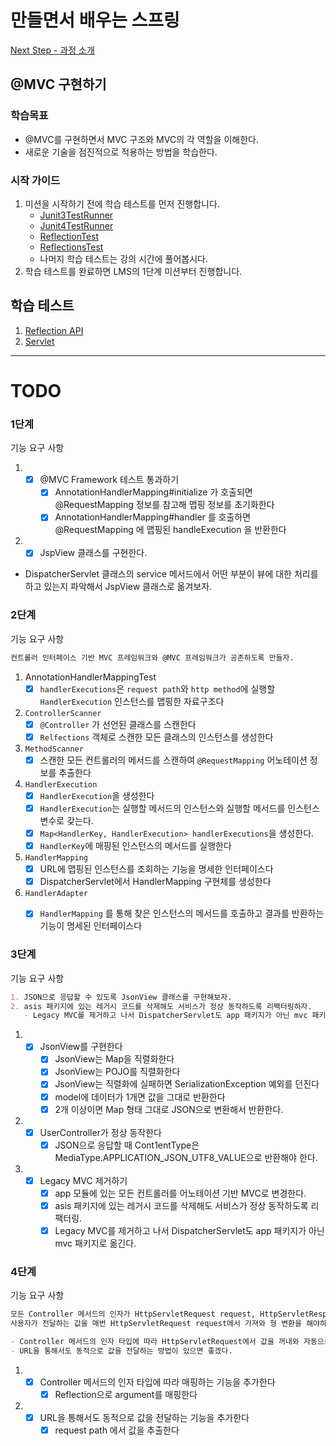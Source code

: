 # 만들면서 배우는 스프링
[Next Step - 과정 소개](https://edu.nextstep.camp/c/4YUvqn9V)

## @MVC 구현하기

### 학습목표
- @MVC를 구현하면서 MVC 구조와 MVC의 각 역할을 이해한다.
- 새로운 기술을 점진적으로 적용하는 방법을 학습한다.

### 시작 가이드
1. 미션을 시작하기 전에 학습 테스트를 먼저 진행합니다.
    - [Junit3TestRunner](study/src/test/java/reflection/Junit3TestRunner.java)
    - [Junit4TestRunner](study/src/test/java/reflection/Junit4TestRunner.java)
    - [ReflectionTest](study/src/test/java/reflection/ReflectionTest.java)
    - [ReflectionsTest](study/src/test/java/reflection/ReflectionsTest.java)
    - 나머지 학습 테스트는 강의 시간에 풀어봅시다.
2. 학습 테스트를 완료하면 LMS의 1단계 미션부터 진행합니다.

## 학습 테스트
1. [Reflection API](study/src/test/java/reflection)
2. [Servlet](study/src/test/java/servlet)

--- 

# TODO

### 1단계
기능 요구 사항
1. - [X] @MVC Framework 테스트 통과하기
      - [X] AnnotationHandlerMapping#initialize 가 호출되면 @RequestMapping 정보를 참고해 맵핑 정보를 초기화한다
      - [X] AnnotationHandlerMapping#handler 를 호출하면 @RequestMapping 에 맵핑된 handleExecution 을 반환한다

2. - [X] JspView 클래스를 구현한다.
  
- DispatcherServlet 클래스의 service 메서드에서 어떤 부분이 뷰에 대한 처리를 하고 있는지 파악해서 JspView 클래스로 옮겨보자.


### 2단계
기능 요구 사항
```markdown
컨트롤러 인터페이스 기반 MVC 프레임워크와 @MVC 프레임워크가 공존하도록 만들자.
```
1. AnnotationHandlerMappingTest
   - [X] `handlerExecutions`은 `request path`와 `http method`에 실행할 `HandlerExecution` 인스턴스를 맵핑한 자료구조다
1. `ControllerScanner`
   - [X] `@Controller` 가 선언된 클래스를 스캔한다
   - [X] `Relfections` 객체로 스캔한 모든 클래스의 인스턴스를 생성한다
2. `MethodScanner`
   - [X] 스캔한 모든 컨트롤러의 메서드를 스캔하여 `@RequestMapping` 어노테이션 정보를 추출한다
2. `HandlerExecution`
    - [X] `HandlerExecution`을 생성한다
    - [X] `HandlerExecution`는 실행할 메서드의 인스턴스와 실행할 메서드를 인스턴스 변수로 갖는다.
    - [X] `Map<HandlerKey, HandlerExecution> handlerExecutions`을 생성한다.  
    - [X] `HandlerKey`에 매핑된 인스턴스의 메서드를 실행한다
3. `HandlerMapping`
   - [X] URL에 맵핑된 인스턴스를 조회하는 기능을 명세한 인터페이스다
   - [X] DispatcherServlet에서 HandlerMapping 구현체를 생성한다
4. `HandlerAdapter`  
   - [X] `HandlerMapping` 를 통해 찾은 인스턴스의 메서드를 호출하고 결과를 반환하는 기능이 명세된 인터페이스다 


### 3단계
기능 요구 사항
```markdown
1. JSON으로 응답할 수 있도록 JsonView 클래스를 구현해보자.
2. asis 패키지에 있는 레거시 코드를 삭제해도 서비스가 정상 동작하도록 리팩터링하자.
   - Legacy MVC를 제거하고 나서 DispatcherServlet도 app 패키지가 아닌 mvc 패키지로 옮겨보자.
```

1. - [x] JsonView를 구현한다 
     - [x] JsonView는 Map을 직렬화한다
     - [x] JsonView는 POJO를 직렬화한다
     - [x] JsonView는 직렬화에 실패하면 SerializationException 예외를 던진다
     - [x] model에 데이터가 1개면 값을 그대로 반환한다
     - [x] 2개 이상이면 Map 형태 그대로 JSON으로 변환해서 반환한다.
1. - [X] UserController가 정상 동작한다
     - [x] JSON으로 응답할 때 Cont1entType은 MediaType.APPLICATION_JSON_UTF8_VALUE으로 반환해야 한다.
3. - [x] Legacy MVC 제거하기 
     - [X] app 모듈에 있는 모든 컨트롤러를 어노테이션 기반 MVC로 변경한다.
     - [X] asis 패키지에 있는 레거시 코드를 삭제해도 서비스가 정상 동작하도록 리팩터링.
     - [X] Legacy MVC를 제거하고 나서 DispatcherServlet도 app 패키지가 아닌 mvc 패키지로 옮긴다.

### 4단계
기능 요구 사항
```markdown
모든 Controller 메서드의 인자가 HttpServletRequest request, HttpServletResponse response라서 
사용자가 전달하는 값을 매번 HttpServletRequest request에서 가져와 형 변환을 해야하는 불편함이 있다.

- Controller 메서드의 인자 타입에 따라 HttpServletRequest에서 값을 꺼내와 자동으로 형 변환을 한 후 매핑하는 등의 작업을 자동 처리하도록 만들자.
- URL을 통해서도 동적으로 값을 전달하는 방법이 있으면 좋겠다. 
```

1. - [x] Controller 메서드의 인자 타입에 따라 매핑하는 기능을 추가한다
     - [x] Reflection으로 argument를 매핑한다 
2. - [x] URL을 통해서도 동적으로 값을 전달하는 기능을 추가한다 
     - [x] request path 에서 값을 추출한다 

